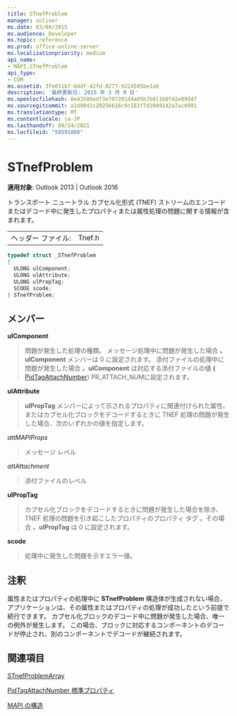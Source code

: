 ```yaml
---
title: STnefProblem
manager: soliver
ms.date: 03/09/2015
ms.audience: Developer
ms.topic: reference
ms.prod: office-online-server
ms.localizationpriority: medium
api_name:
- MAPI.STnefProblem
api_type:
- COM
ms.assetid: 3fe651b7-0ddf-42fd-8277-9224505be1a8
description: '最終更新日: 2015 年 3 月 9 日'
ms.openlocfilehash: 8e43586edf3e707201d4a05b7b01160f42e89d4f
ms.sourcegitcommit: a1d9041c20256616c9c183f7d1049142a7ac6991
ms.translationtype: MT
ms.contentlocale: ja-JP
ms.lasthandoff: 09/24/2021
ms.locfileid: "59591060"
---
```

# <a name="stnefproblem"></a>STnefProblem

  
  
**適用対象**: Outlook 2013 | Outlook 2016 
  
トランスポート ニュートラル カプセル化形式 (TNEF) ストリームのエンコードまたはデコード中に発生したプロパティまたは属性処理の問題に関する情報が含まれます。
  
|||
|:-----|:-----|
|ヘッダー ファイル:  <br/> |Tnef.h  <br/> |
   
```cpp
typedef struct _STnefProblem
{
  ULONG ulComponent;
  ULONG ulAttribute;
  ULONG ulPropTag;
  SCODE scode;
} STnefProblem;

```

## <a name="members"></a>メンバー

 **ulComponent**
  
> 問題が発生した処理の種類。 メッセージ処理中に問題が発生した場合 **、ulComponent** メンバーは 0 に設定されます。 添付ファイルの処理中に問題が発生した場合 **、ulComponent** は対応する添付ファイルの値 **(** [PidTagAttachNumber](pidtagattachnumber-canonical-property.md)) PR_ATTACH_NUMに設定されます。
    
 **ulAttribute**
  
> **ulPropTag** メンバーによって示されるプロパティに関連付けられた属性、またはカプセル化ブロックをデコードするときに TNEF 処理の問題が発生した場合、次のいずれかの値を指定します。 
    
 _attMAPIProps_
  
> メッセージ レベル
    
 _attAttachment_
  
> 添付ファイルのレベル
    
 **ulPropTag**
  
> カプセル化ブロックをデコードするときに問題が発生した場合を除き、TNEF 処理の問題を引き起こしたプロパティのプロパティ タグ 。その場合 **、ulPropTag** は 0 に設定されます。 
    
 **scode**
  
> 処理中に発生した問題を示すエラー値。
    
## <a name="remarks"></a>注釈

属性またはプロパティの処理中に **STnefProblem** 構造体が生成されない場合、アプリケーションは、その属性またはプロパティの処理が成功したという前提で続行できます。 カプセル化ブロックのデコード中に問題が発生した場合、唯一の例外が発生します。 この場合、ブロックに対応するコンポーネントのデコードが停止され、別のコンポーネントでデコードが継続されます。 
  
## <a name="see-also"></a>関連項目



[STnefProblemArray](stnefproblemarray.md)
  
[PidTagAttachNumber 標準プロパティ](pidtagattachnumber-canonical-property.md)


[MAPI の構造](mapi-structures.md)

